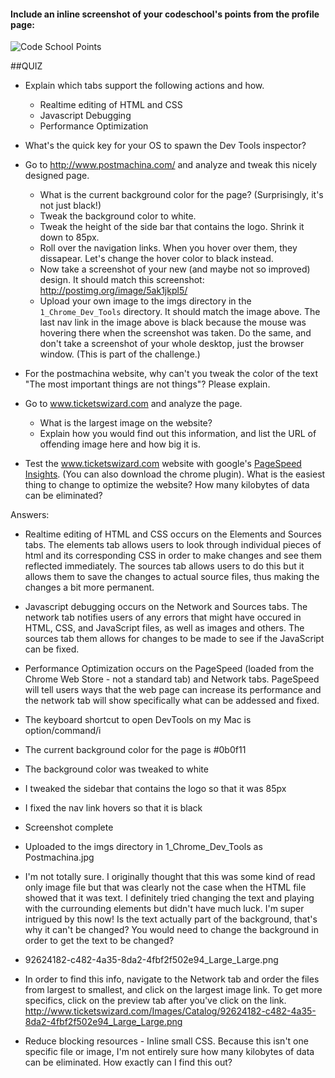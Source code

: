 #### Include an inline screenshot of your codeschool's points from the profile page:

![Code School Points](http://phase_0_unit_1/week_2/1_Chrome_Dev_Tools/imgs/Code_School_Points.jpg)

##QUIZ
* Explain which tabs support the following actions and how.
  * Realtime editing of HTML and CSS 
  * Javascript Debugging
  * Performance Optimization 

* What's the quick key for your OS to spawn the Dev Tools inspector?

* Go to http://www.postmachina.com/ and analyze and tweak this nicely designed page.
  * What is the current background color for the page?  (Surprisingly, it's not just black!)
  * Tweak the background color to white.
  * Tweak the height of the side bar that contains the logo.  Shrink it down to 85px.
  * Roll over the navigation links.  When you hover over them, they dissapear.  Let's change the hover color to black instead.
  * Now take a screenshot of your new (and maybe not so improved) design.  It should match this screenshot: http://postimg.org/image/5ak1jkpl5/
  * Upload your own image to the imgs directory in the `1_Chrome_Dev_Tools` directory.  It should match the image above. The last nav link in the image above is black because the mouse was hovering there when the screenshot was taken. Do the same, and don't take a screenshot of your whole desktop, just the browser window. (This is part of the challenge.)

* For the postmachina website, why can't you tweak the color of the text "The most important things are not things"?  Please explain.

* Go to www.ticketswizard.com and analyze the page.  
  * What is the largest image on the website? 
  * Explain how you would find out this information, and list the URL of offending image here and how big it is.

* Test the www.ticketswizard.com website with google's [PageSpeed Insights](http://www.ticketswizard.com/).  (You can also download the chrome plugin).  What is the easiest thing to change to optimize the website?  How many kilobytes of data can be eliminated?


Answers:

* Realtime editing of HTML and CSS occurs on the Elements and Sources tabs. The elements tab allows users to look through individual pieces of html and its corresponding CSS in order to make changes and see them reflected immediately. The sources tab allows users to do this but it allows them to save the changes to actual source files, thus making the changes a bit more permanent. 
* Javascript debugging occurs on the Network and Sources tabs. The network tab notifies users of any errors that might have occured in HTML, CSS, and JavaScript files, as well as images and others. The sources tab them allows for changes to be made to see if the JavaScript can be fixed.
* Performance Optimization occurs on the PageSpeed (loaded from the Chrome Web Store - not a standard tab) and Network tabs. PageSpeed will tell users ways that the web page can increase its performance and the network tab will show specifically what can be addessed and fixed.

* The keyboard shortcut to open DevTools on my Mac is option/command/i

* The current background color for the page is #0b0f11
* The background color was tweaked to white
* I tweaked the sidebar that contains the logo so that it was 85px
* I fixed the nav link hovers so that it is black
* Screenshot complete
* Uploaded to the imgs directory in 1_Chrome_Dev_Tools as Postmachina.jpg

* I'm not totally sure. I originally thought that this was some kind of read only image file but that was clearly not the case when the HTML file showed that it was text. I definitely tried changing the text and playing with the currounding elements but didn't have much luck. I'm super intrigued by this now! Is the text actually part of the background, that's why it can't be changed? You would need to change the background in order to get the text to be changed?

* 92624182-c482-4a35-8da2-4fbf2f502e94_Large_Large.png
* In order to find this info, navigate to the Network tab and order the files from largest to smallest, and click on the largest image link. To get more specifics, click on the preview tab after you've click on the link.
http://www.ticketswizard.com/Images/Catalog/92624182-c482-4a35-8da2-4fbf2f502e94_Large_Large.png

* Reduce blocking resources - Inline small CSS. Because this isn't one specific file or image, I'm not entirely sure how many kilobytes of data can be eliminated. How exactly can I find this out? 